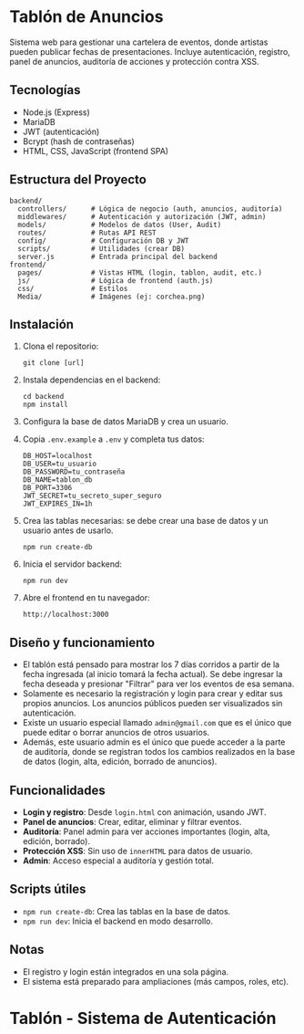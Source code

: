 # Tablón de Anuncios

Sistema web para gestionar una cartelera de eventos, donde artistas pueden publicar fechas de presentaciones. Incluye autenticación, registro, panel de anuncios, auditoría de acciones y protección contra XSS.
## Tecnologías
- Node.js (Express)
- MariaDB
- JWT (autenticación)
- Bcrypt (hash de contraseñas)
- HTML, CSS, JavaScript (frontend SPA)

## Estructura del Proyecto

```
backend/
  controllers/      # Lógica de negocio (auth, anuncios, auditoría)
  middlewares/      # Autenticación y autorización (JWT, admin)
  models/           # Modelos de datos (User, Audit)
  routes/           # Rutas API REST
  config/           # Configuración DB y JWT
  scripts/          # Utilidades (crear DB)
  server.js         # Entrada principal del backend
frontend/
  pages/            # Vistas HTML (login, tablon, audit, etc.)
  js/               # Lógica de frontend (auth.js)
  css/              # Estilos
  Media/            # Imágenes (ej: corchea.png)
```

## Instalación

1. Clona el repositorio:
	```
	git clone [url]
	```

2. Instala dependencias en el backend:
	```
	cd backend
	npm install
	```

3. Configura la base de datos MariaDB y crea un usuario.

4. Copia `.env.example` a `.env` y completa tus datos:
	```
	DB_HOST=localhost
	DB_USER=tu_usuario
	DB_PASSWORD=tu_contraseña
	DB_NAME=tablon_db
	DB_PORT=3306
	JWT_SECRET=tu_secreto_super_seguro
	JWT_EXPIRES_IN=1h
	```

5. Crea las tablas necesarias:
se debe crear una base de datos y un usuario antes de usarlo.

	```
	npm run create-db
	```

6. Inicia el servidor backend:
	```
	npm run dev
	```

7. Abre el frontend en tu navegador:
	```
	http://localhost:3000
	```

## Diseño y funcionamiento

- El tablón está pensado para mostrar los 7 días corridos a partir de la fecha ingresada (al inicio tomará la fecha actual). Se debe ingresar la fecha deseada y presionar "Filtrar" para ver los eventos de esa semana.
- Solamente es necesario la registración y login para crear y editar sus propios anuncios. Los anuncios públicos pueden ser visualizados sin autenticación.
- Existe un usuario especial llamado `admin@gmail.com` que es el único que puede editar o borrar anuncios de otros usuarios.
- Además, este usuario admin es el único que puede acceder a la parte de auditoría, donde se registran todos los cambios realizados en la base de datos (login, alta, edición, borrado de anuncios).

## Funcionalidades

- **Login y registro**: Desde `login.html` con animación, usando JWT.
- **Panel de anuncios**: Crear, editar, eliminar y filtrar eventos.
- **Auditoría**: Panel admin para ver acciones importantes (login, alta, edición, borrado).
- **Protección XSS**: Sin uso de `innerHTML` para datos de usuario.
- **Admin**: Acceso especial a auditoría y gestión total.

## Scripts útiles

- `npm run create-db`: Crea las tablas en la base de datos.
- `npm run dev`: Inicia el backend en modo desarrollo.

## Notas

- El registro y login están integrados en una sola página.
- El sistema está preparado para ampliaciones (más campos, roles, etc).
# Tablón - Sistema de Autenticación

